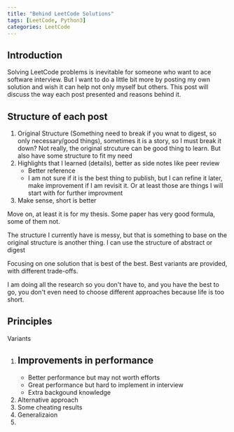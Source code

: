 ```yaml
---
title: "Behind LeetCode Solutions"
tags: [LeetCode, Python3]
categories: LeetCode
---
```


## Introduction

Solving LeetCode problems is inevitable for someone who want to ace software interview. But I want to do a little bit more by posting my own solution and wish it can help not only myself but others. This post will discuss the way each post presented and reasons behind it.   

## Structure of each post

1. Original Structure (Something need to break if you wnat to digest, so only necessary/good things), sometimes it is a story, so I must break it down? Not really, the original strcuture can be good thing to learn. But also have some structure to fit my need
2. Highlights that I learned (details), better as side notes like peer review
   - Better reference
   - I am not sure if it is the best thing to publish, but I can refine it later, make improvement if I am revisit it. Or at least those are things I will start with for further improvment
3. Make sense, short is better

Move on, at least it is for my thesis. Some paper has very good formula, some of them not.

The structure I currently have is messy, but that is something to base on the original structure is another thing.
I can use the structure of abstract or digest

Focusing on one solution that is best of the best. Best variants are provided, with different trade-offs. 

I am doing all the research so you don't have to, and you have the best to go, you don't even need to choose different approaches because life is too short. 

## Principles
 
 

Variants
   1. Improvements in performance
      - 
      - Better performance but may not worth efforts
      - Great performance but hard to implement in interview
      - Extra backgound knowledge 
   2. Alternative approach 
   3. Some cheating results
   4. Generalizaion
   5. 
